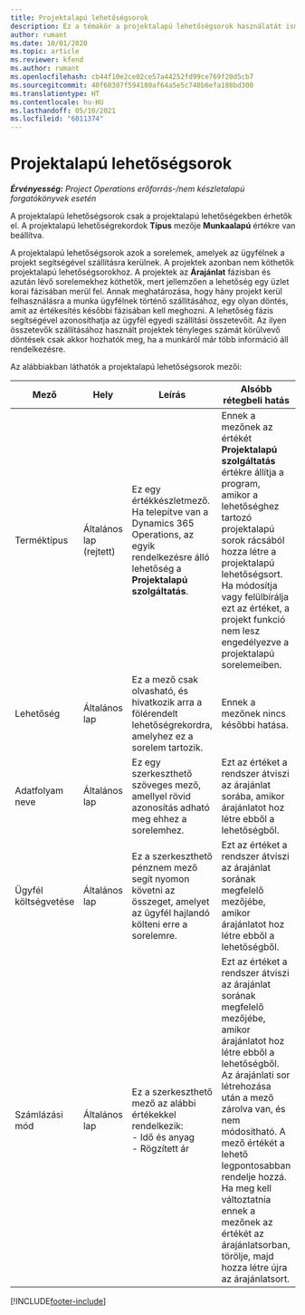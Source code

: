 ```yaml
---
title: Projektalapú lehetőségsorok
description: Ez a témakör a projektalapú lehetőségsorok használatát ismerteti.
author: rumant
ms.date: 10/01/2020
ms.topic: article
ms.reviewer: kfend
ms.author: rumant
ms.openlocfilehash: cb44f10e2ce02ce57a44252fd99ce769f20d5cb7
ms.sourcegitcommit: 40f68387f594180af64a5e5c748b6efa188bd300
ms.translationtype: HT
ms.contentlocale: hu-HU
ms.lasthandoff: 05/10/2021
ms.locfileid: "6011374"
---
```

# <a name="project-based-opportunity-lines"></a>Projektalapú lehetőségsorok

_**Érvényesség:** Project Operations erőforrás-/nem készletalapú forgatókönyvek esetén_


A projektalapú lehetőségsorok csak a projektalapú lehetőségekben érhetők el. A projektalapú lehetőségrekordok **Típus** mezője **Munkaalapú** értékre van beállítva.

A projektalapú lehetőségsorok azok a sorelemek, amelyek az ügyfélnek a projekt segítségével szállításra kerülnek. A projektek azonban nem köthetők projektalapú lehetőségsorokhoz. A projektek az **Árajánlat** fázisban és azután lévő sorelemekhez köthetők, mert jellemzően a lehetőség egy üzlet korai fázisában merül fel. Annak meghatározása, hogy hány projekt kerül felhasználásra a munka ügyfélnek történő szállításához, egy olyan döntés, amit az értékesítés későbbi fázisában kell meghozni. A lehetőség fázis segítségével azonosíthatja az ügyfél egyedi szállítási összetevőit. Az ilyen összetevők szállításához használt projektek tényleges számát körülvevő döntések csak akkor hozhatók meg, ha a munkáról már több információ áll rendelkezésre.

Az alábbiakban láthatók a projektalapú lehetőségsorok mezői:

| **Mező** | **Hely** | **Leírás** | **Alsóbb rétegbeli hatás** |
| --- | --- | --- | --- |
| Terméktípus | Általános lap (rejtett) | Ez egy értékkészletmező. Ha telepítve van a Dynamics 365 Operations, az egyik rendelkezésre álló lehetőség a **Projektalapú szolgáltatás**.  | Ennek a mezőnek az értékét **Projektalapú szolgáltatás** értékre állítja a program, amikor a lehetőséghez tartozó projektalapú sorok rácsából hozza létre a projektalapú lehetőségsort. <br> Ha módosítja vagy felülbírálja ezt az értéket, a projekt funkció nem lesz engedélyezve a projektalapú sorelemeiben. |
| Lehetőség | Általános lap | Ez a mező csak olvasható, és hivatkozik arra a fölérendelt lehetőségrekordra, amelyhez ez a sorelem tartozik. | Ennek a mezőnek nincs későbbi hatása. |
| Adatfolyam neve | Általános lap | Ez egy szerkeszthető szöveges mező, amellyel rövid azonosítás adható meg ehhez a sorelemhez. | Ezt az értéket a rendszer átviszi az árajánlat sorába, amikor árajánlatot hoz létre ebből a lehetőségből. |
| Ügyfél költségvetése | Általános lap | Ez a szerkeszthető pénznem mező segít nyomon követni az összeget, amelyet az ügyfél hajlandó költeni erre a sorelemre. | Ezt az értéket a rendszer átviszi az árajánlat sorának megfelelő mezőjébe, amikor árajánlatot hoz létre ebből a lehetőségből. |
| Számlázási mód | Általános lap | Ez a szerkeszthető mező az alábbi értékekkel rendelkezik:</br>- Idő és anyag</br>- Rögzített ár | Ezt az értéket a rendszer átviszi az árajánlat sorának megfelelő mezőjébe, amikor árajánlatot hoz létre ebből a lehetőségből. Az árajánlati sor létrehozása után a mező zárolva van, és nem módosítható. A mező értékét a lehető legpontosabban rendelje hozzá. Ha meg kell változtatnia ennek a mezőnek az értékét az árajánlatsorban, törölje, majd hozza létre újra az árajánlatsort. |


[!INCLUDE[footer-include](../includes/footer-banner.md)]